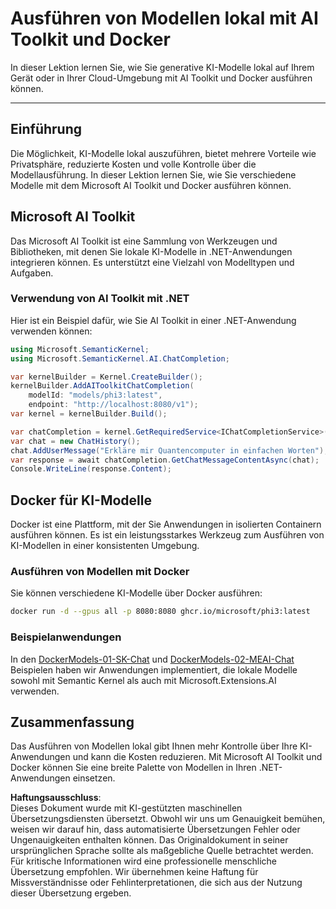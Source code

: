 # Ausführen von Modellen lokal mit AI Toolkit und Docker

In dieser Lektion lernen Sie, wie Sie generative KI-Modelle lokal auf Ihrem Gerät oder in Ihrer Cloud-Umgebung mit AI Toolkit und Docker ausführen können.

---

## Einführung

Die Möglichkeit, KI-Modelle lokal auszuführen, bietet mehrere Vorteile wie Privatsphäre, reduzierte Kosten und volle Kontrolle über die Modellausführung. In dieser Lektion lernen Sie, wie Sie verschiedene Modelle mit dem Microsoft AI Toolkit und Docker ausführen können.

## Microsoft AI Toolkit

Das Microsoft AI Toolkit ist eine Sammlung von Werkzeugen und Bibliotheken, mit denen Sie lokale KI-Modelle in .NET-Anwendungen integrieren können. Es unterstützt eine Vielzahl von Modelltypen und Aufgaben.

### Verwendung von AI Toolkit mit .NET

Hier ist ein Beispiel dafür, wie Sie AI Toolkit in einer .NET-Anwendung verwenden können:

```csharp
using Microsoft.SemanticKernel;
using Microsoft.SemanticKernel.AI.ChatCompletion;

var kernelBuilder = Kernel.CreateBuilder();
kernelBuilder.AddAIToolkitChatCompletion(
    modelId: "models/phi3:latest", 
    endpoint: "http://localhost:8080/v1");
var kernel = kernelBuilder.Build();

var chatCompletion = kernel.GetRequiredService<IChatCompletionService>();
var chat = new ChatHistory();
chat.AddUserMessage("Erkläre mir Quantencomputer in einfachen Worten");
var response = await chatCompletion.GetChatMessageContentAsync(chat);
Console.WriteLine(response.Content);
```

## Docker für KI-Modelle

Docker ist eine Plattform, mit der Sie Anwendungen in isolierten Containern ausführen können. Es ist ein leistungsstarkes Werkzeug zum Ausführen von KI-Modellen in einer konsistenten Umgebung.

### Ausführen von Modellen mit Docker

Sie können verschiedene KI-Modelle über Docker ausführen:

```bash
docker run -d --gpus all -p 8080:8080 ghcr.io/microsoft/phi3:latest
```

### Beispielanwendungen

In den [DockerModels-01-SK-Chat](./src/DockerModels-01-SK-Chat) und [DockerModels-02-MEAI-Chat](./src/DockerModels-02-MEAI-Chat) Beispielen haben wir Anwendungen implementiert, die lokale Modelle sowohl mit Semantic Kernel als auch mit Microsoft.Extensions.AI verwenden.

## Zusammenfassung

Das Ausführen von Modellen lokal gibt Ihnen mehr Kontrolle über Ihre KI-Anwendungen und kann die Kosten reduzieren. Mit Microsoft AI Toolkit und Docker können Sie eine breite Palette von Modellen in Ihren .NET-Anwendungen einsetzen.

**Haftungsausschluss**:  
Dieses Dokument wurde mit KI-gestützten maschinellen Übersetzungsdiensten übersetzt. Obwohl wir uns um Genauigkeit bemühen, weisen wir darauf hin, dass automatisierte Übersetzungen Fehler oder Ungenauigkeiten enthalten können. Das Originaldokument in seiner ursprünglichen Sprache sollte als maßgebliche Quelle betrachtet werden. Für kritische Informationen wird eine professionelle menschliche Übersetzung empfohlen. Wir übernehmen keine Haftung für Missverständnisse oder Fehlinterpretationen, die sich aus der Nutzung dieser Übersetzung ergeben.
